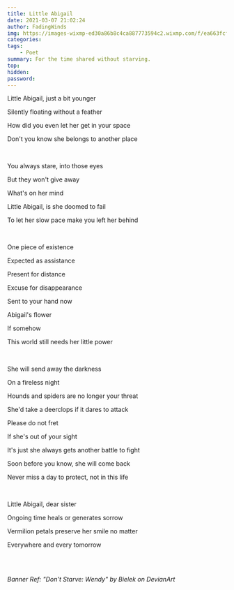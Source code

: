 ```yaml
---
title: Little Abigail
date: 2021-03-07 21:02:24
author: FadingWinds
img: https://images-wixmp-ed30a86b8c4ca887773594c2.wixmp.com/f/ea663fcf-9a39-4a2d-835f-3a0272c58694/d79fyqk-2db313a9-5e8c-4c0b-a5ac-96481fd64977.jpg?token=eyJ0eXAiOiJKV1QiLCJhbGciOiJIUzI1NiJ9.eyJzdWIiOiJ1cm46YXBwOiIsImlzcyI6InVybjphcHA6Iiwib2JqIjpbW3sicGF0aCI6IlwvZlwvZWE2NjNmY2YtOWEzOS00YTJkLTgzNWYtM2EwMjcyYzU4Njk0XC9kNzlmeXFrLTJkYjMxM2E5LTVlOGMtNGMwYi1hNWFjLTk2NDgxZmQ2NDk3Ny5qcGcifV1dLCJhdWQiOlsidXJuOnNlcnZpY2U6ZmlsZS5kb3dubG9hZCJdfQ.c1fxH1HkOp3kRcxxOubXPIB0W8Q5FL-1aC8SccPtd-o
categories:
tags:
	- Poet
summary: For the time shared without starving.
top:
hidden:
password:
---
```


Little Abigail, just a bit younger

Silently floating without a feather

How did you even let her get in your space

Don't you know she belongs to another place

<br>

You always stare, into those eyes

But they won't give away

What's on her mind

Little Abigail, is she doomed to fail

To let her slow pace make you left her behind

<br>

One piece of existence

Expected as assistance

Present for distance

Excuse for disappearance

Sent to your hand now

Abigail's flower

If somehow

This world still needs her little power

<br>

She will send away the darkness

On a fireless night

Hounds and spiders are no longer your threat 

She'd take a deerclops if it dares to attack

Please do not fret

If she's out of your sight

It's just she always gets another battle to fight

Soon before you know, she will come back

Never miss a day to protect, not in this life

<br>

Little Abigail, dear sister

Ongoing time heals or generates sorrow

Vermilion petals preserve her smile no matter

Everywhere and every tomorrow

<br>
<br>

*Banner Ref: "Don't Starve: Wendy" by Bielek on DevianArt*